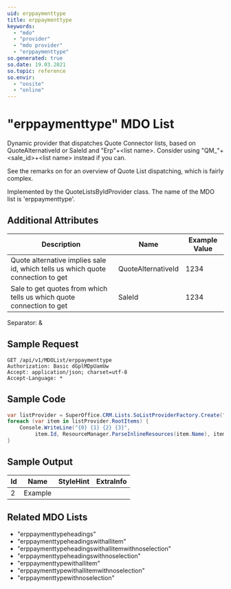 ```yaml
---
uid: erppaymenttype
title: erppaymenttype
keywords:
  - "mdo"
  - "provider"
  - "mdo provider"
  - "erppaymenttype"
so.generated: true
so.date: 19.03.2021
so.topic: reference
so.envir:
  - "onsite"
  - "online"
---
```


# "erppaymenttype" MDO List
Dynamic provider that dispatches Quote Connector lists, based on QuoteAlternativeId or SaleId and "Erp"+&lt;list name&gt;.
Consider using "QM_"+&lt;sale_id&gt;+&lt;list name&gt; instead if you can.

See the remarks on <see cref="T:SuperOffice.CRM.Lists.QuoteListsByNameProvider" /> for an overview of Quote List dispatching, which is fairly complex.

Implemented by the <see cref="T:SuperOffice.CRM.Lists.QuoteListsByIdProvider">QuoteListsByIdProvider</see> class.
The name of the MDO list is 'erppaymenttype'.

## Additional Attributes

| Description | Name | Example Value |
|-----|-----|------|
|Quote alternative implies sale id, which tells us which quote connection to get| QuoteAlternativeId|1234|
|Sale to get quotes from which tells us which quote connection to get| SaleId|1234|

Separator: &





## Sample Request

```http!
GET /api/v1/MDOList/erppaymenttype
Authorization: Basic dGplMDpUamUw
Accept: application/json; charset=utf-8
Accept-Language: *

```

## Sample Code
```cs
var listProvider = SuperOffice.CRM.Lists.SoListProviderFactory.Create("erppaymenttype", forceFlatList: true);
foreach (var item in listProvider.RootItems) {
    Console.WriteLine("{0} {1} {2} {3}", 
         item.Id, ResourceManager.ParseInlineResources(item.Name), item.StyleHint, item.ExtraInfo);
}
```

## Sample Output

|Id   | Name  |StyleHint|ExtraInfo |
| --- | ----- | ------- | -------- |
| 2 | Example | | |


## Related MDO Lists

* "erppaymenttypeheadings"
* "erppaymenttypeheadingswithallitem"
* "erppaymenttypeheadingswithallitemwithnoselection"
* "erppaymenttypeheadingswithnoselection"
* "erppaymenttypewithallitem"
* "erppaymenttypewithallitemwithnoselection"
* "erppaymenttypewithnoselection"
